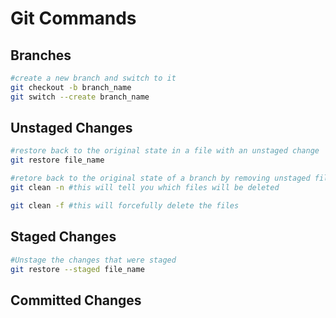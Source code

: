 # Git Commands

## Branches

```bash
#create a new branch and switch to it
git checkout -b branch_name
git switch --create branch_name
```

## Unstaged Changes

```bash
#restore back to the original state in a file with an unstaged change
git restore file_name

#retore back to the original state of a branch by removing unstaged files
git clean -n #this will tell you which files will be deleted

git clean -f #this will forcefully delete the files
```

## Staged Changes

```bash
#Unstage the changes that were staged
git restore --staged file_name

```

## Committed Changes

